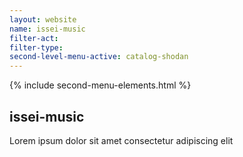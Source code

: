 ```yaml
---
layout: website
name: issei-music 
filter-act: 
filter-type: 
second-level-menu-active: catalog-shodan
---
```


{% include second-menu-elements.html %}

<main class="page-content">
  <div class="text-container">
    <h2>issei-music</h2>
    <p>Lorem ipsum dolor sit amet consectetur adipiscing elit</p>
  </div>
</main>
